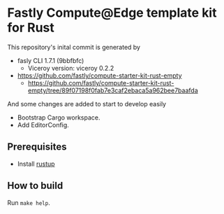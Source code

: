 # Fastly Compute@Edge template kit for Rust

This repository's inital commit is generated by

- fasly CLI 1.7.1 (9bbfbfc)
    - Viceroy version: viceroy 0.2.2
- https://github.com/fastly/compute-starter-kit-rust-empty
    - https://github.com/fastly/compute-starter-kit-rust-empty/tree/89f07198f0fab7e3caf2ebaca5a962bee7baafda

And some changes are added to start to develop easily

- Bootstrap Cargo workspace.
- Add EditorConfig.


## Prerequisites

- Install [rustup](https://rustup.rs/)


## How to build

Run `make help`.
